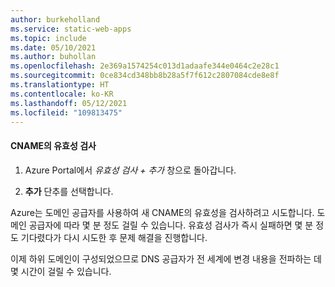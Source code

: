 ```yaml
---
author: burkeholland
ms.service: static-web-apps
ms.topic: include
ms.date: 05/10/2021
ms.author: buhollan
ms.openlocfilehash: 2e369a1574254c013d1adaafe344e0464c2e28c1
ms.sourcegitcommit: 0ce834cd348bb8b28a5f7f612c2807084cde8e8f
ms.translationtype: HT
ms.contentlocale: ko-KR
ms.lasthandoff: 05/12/2021
ms.locfileid: "109813475"
---
```

#### <a name="validate-cname"></a>CNAME의 유효성 검사

1. Azure Portal에서 _유효성 검사 + 추가_ 창으로 돌아갑니다.

1. **추가** 단추를 선택합니다.

Azure는 도메인 공급자를 사용하여 새 CNAME의 유효성을 검사하려고 시도합니다. 도메인 공급자에 따라 몇 분 정도 걸릴 수 있습니다. 유효성 검사가 즉시 실패하면 몇 분 정도 기다렸다가 다시 시도한 후 문제 해결을 진행합니다.

이제 하위 도메인이 구성되었으므로 DNS 공급자가 전 세계에 변경 내용을 전파하는 데 몇 시간이 걸릴 수 있습니다.
